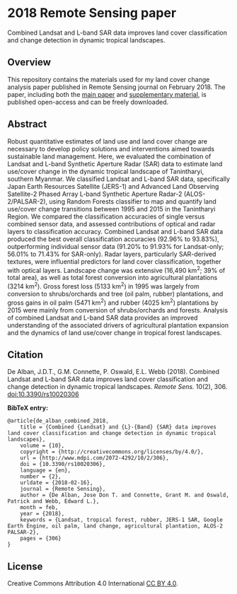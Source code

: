 # 2018 Remote Sensing paper
Combined Landsat and L-band SAR data improves land cover classification and change detection in dynamic tropical landscapes.

## Overview
This repository contains the materials used for my land cover change analysis paper published in Remote Sensing journal on February 2018. The paper, including both the [main paper](http://www.mdpi.com/2072-4292/10/2/306/pdf) and [supplementary material](http://www.mdpi.com/2072-4292/10/2/306#supplementary), is published open-access and can be freely downloaded.


## Abstract
Robust quantitative estimates of land use and land cover change are necessary to develop policy solutions and interventions aimed towards sustainable land management. Here, we evaluated the combination of Landsat and L-band Synthetic Aperture Radar (SAR) data to estimate land use/cover change in the dynamic tropical landscape of Tanintharyi, southern Myanmar. We classified Landsat and L-band SAR data, specifically Japan Earth Resources Satellite (JERS-1) and Advanced Land Observing Satellite-2 Phased Array L-band Synthetic Aperture Radar-2 (ALOS-2/PALSAR-2), using Random Forests classifier to map and quantify land use/cover change transitions between 1995 and 2015 in the Tanintharyi Region. We compared the classification accuracies of single versus combined sensor data, and assessed contributions of optical and radar layers to classification accuracy. Combined Landsat and L-band SAR data produced the best overall classification accuracies (92.96% to 93.83%), outperforming individual sensor data (91.20% to 91.93% for Landsat-only; 56.01% to 71.43% for SAR-only). Radar layers, particularly SAR-derived textures, were influential predictors for land cover classification, together with optical layers. Landscape change was extensive (16,490 km<sup>2</sup>; 39% of total area), as well as total forest conversion into agricultural plantations (3214 km<sup>2</sup>). Gross forest loss (5133 km<sup>2</sup>) in 1995 was largely from conversion to shrubs/orchards and tree (oil palm, rubber) plantations, and gross gains in oil palm (5471 km<sup>2</sup>) and rubber (4025 km<sup>2</sup>) plantations by 2015 were mainly from conversion of shrubs/orchards and forests. Analysis of combined Landsat and L-band SAR data provides an improved understanding of the associated drivers of agricultural plantation expansion and the dynamics of land use/cover change in tropical forest landscapes.

## Citation
De Alban, J.D.T., G.M. Connette, P. Oswald, E.L. Webb (2018). Combined Landsat and L-band SAR data improves land cover classification and change detection in dynamic tropical landscapes. *Remote Sens.* 10(2), 306. [doi:10.3390/rs10020306](https://doi.org/10.3390/rs10020306)

**BibTeX entry:**
```
@article{de_alban_combined_2018,
	title = {Combined {Landsat} and {L}-{Band} {SAR} data improves land cover classification and change detection in dynamic tropical landscapes},
	volume = {10},
	copyright = {http://creativecommons.org/licenses/by/4.0/},
	url = {http://www.mdpi.com/2072-4292/10/2/306},
	doi = {10.3390/rs10020306},
	language = {en},
	number = {2},
	urldate = {2018-02-16},
	journal = {Remote Sensing},
	author = {De Alban, Jose Don T. and Connette, Grant M. and Oswald, Patrick and Webb, Edward L.},
	month = feb,
	year = {2018},
	keywords = {Landsat, tropical forest, rubber, JERS-1 SAR, Google Earth Engine, oil palm, land change, agricultural plantation, ALOS-2 PALSAR-2},
	pages = {306}
}
```

## License
Creative Commons Attribution 4.0 International [CC BY 4.0](https://creativecommons.org/licenses/by/4.0/).
